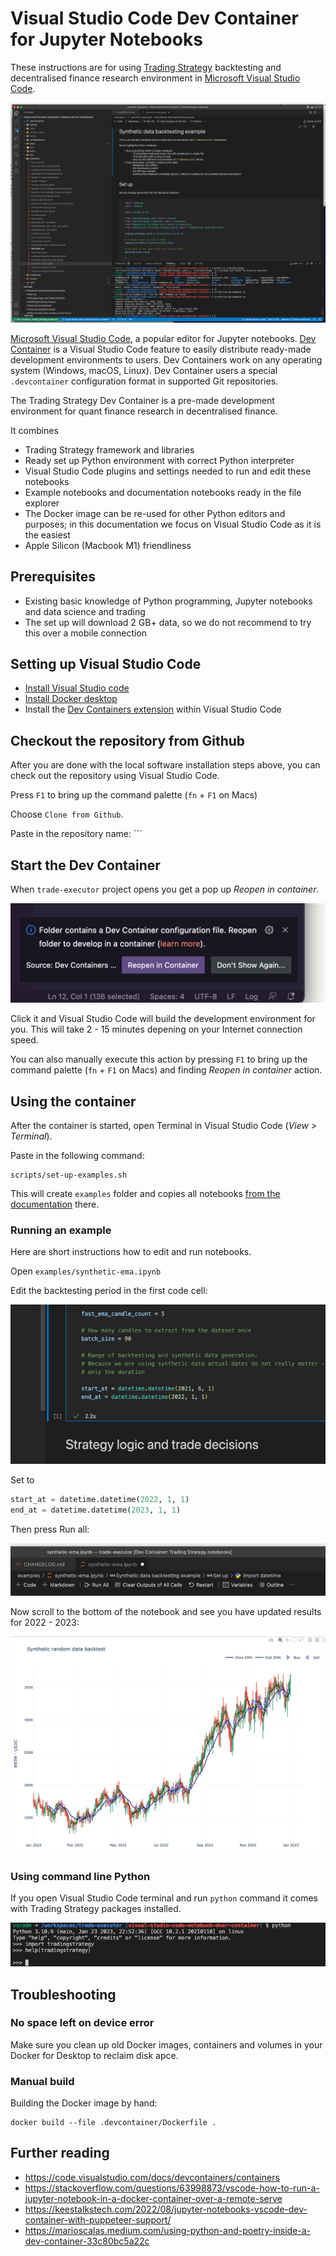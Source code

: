 # Visual Studio Code Dev Container for Jupyter Notebooks

These instructions are for using [Trading Strategy](https://tradingstrategy.ai)
backtesting and decentralised finance research environment in [Microsoft Visual Studio Code](https://code.visualstudio.com/).

![img_1.png](vscode-splash.png)

[Microsoft Visual Studio Code](https://code.visualstudio.com/), a popular editor for Jupyter notebooks.
[Dev Container](https://code.visualstudio.com/docs/devcontainers/containers) is a Visual Studio Code
feature to easily distribute ready-made development environments to users.
Dev Containers work on any operating system (Windows, macOS, Linux).
Dev Container users a special `.devcontainer` configuration format in supported Git repositories.

The Trading Strategy Dev Container is a pre-made development environment
for quant finance research in decentralised finance. 

It combines

- Trading Strategy framework and libraries
- Ready set up Python environment with correct Python interpreter
- Visual Studio Code plugins and settings needed to run and
  edit these notebooks
- Example notebooks and documentation notebooks ready in the file explorer
- The Docker image can be re-used for other Python editors and purposes;
  in this documentation we focus on Visual Studio Code as it is the easiest 
- Apple Silicon (Macbook M1) friendliness

## Prerequisites

- Existing basic knowledge of Python programming, Jupyter notebooks and data science and trading
- The set up will download 2 GB+ data, so we do not recommend to try this 
  over a mobile connection

## Setting up Visual Studio Code

- [Install Visual Studio code](https://code.visualstudio.com/)
- [Install Docker desktop](https://www.docker.com/products/docker-desktop/)
- Install the [Dev Containers extension](https://code.visualstudio.com/docs/devcontainers/containers)
  within Visual Studio Code

## Checkout the repository from Github

After you are done with the local software installation steps above,
you can check out the repository using Visual Studio Code.

Press `F1` to bring up the command palette (`fn` + `F1` on Macs)

Choose `Clone from Github`.

Paste in the repository name: ```

## Start the Dev Container

When `trade-executor` project opens you get a pop up *Reopen in container*.

![img.png](open-in-dev-container.png)

Click it and Visual Studio Code will build the development environment for you.
This will take 2 - 15 minutes depening on your Internet connection speed.

You can also manually execute this action by pressing `F1` to bring up the command palette (`fn` + `F1` on Macs)
and finding *Reopen in container* action.

## Using the container

After the container is started, open Terminal in Visual Studio Code (*View > Terminal*).

Paste in the following command:

```shell
scripts/set-up-examples.sh 
```

This will create `examples` folder and copies all notebooks [from the documentation](https://tradingstrategy.ai/docs/)
there.

### Running an example

Here are short instructions how to edit and run notebooks.

Open `examples/synthetic-ema.ipynb`

Edit the backtesting period in the first code cell:

![img_1.png](backtesting-period.png)


Set to 

```python
start_at = datetime.datetime(2022, 1, 1)
end_at = datetime.datetime(2023, 1, 1)
```

Then press Run all:

![img_1.png](run-all.png)

Now scroll to the bottom of the notebook and see you have updated results for 2022 - 2023:

![img_1.png](run-all-results.png)

### Using command line Python

If you open Visual Studio Code terminal and run `python` command
it comes with Trading Strategy packages installed.

![img_1.png](command-line-python.png)

## Troubleshooting

### No space left on device error

Make sure you clean up old Docker images, containers and volumes in your Docker for Desktop
to reclaim disk apce.

### Manual build

Building the Docker image by hand:

```shell
docker build --file .devcontainer/Dockerfile .
```


## Further reading

- https://code.visualstudio.com/docs/devcontainers/containers
- https://stackoverflow.com/questions/63998873/vscode-how-to-run-a-jupyter-notebook-in-a-docker-container-over-a-remote-serve
- https://keestalkstech.com/2022/08/jupyter-notebooks-vscode-dev-container-with-puppeteer-support/
- https://marioscalas.medium.com/using-python-and-poetry-inside-a-dev-container-33c80bc5a22c
